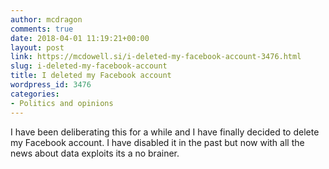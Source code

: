 ```yaml
---
author: mcdragon
comments: true
date: 2018-04-01 11:19:21+00:00
layout: post
link: https://mcdowell.si/i-deleted-my-facebook-account-3476.html
slug: i-deleted-my-facebook-account
title: I deleted my Facebook account
wordpress_id: 3476
categories:
- Politics and opinions
---
```


I have been deliberating this for a while and I have finally decided to delete my Facebook account. I have disabled it in the past but now with all the news about data exploits its a no brainer.
